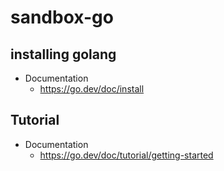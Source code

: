 # sandbox-go

## installing golang

- Documentation
  - <https://go.dev/doc/install>

## Tutorial

- Documentation
  - <https://go.dev/doc/tutorial/getting-started>
